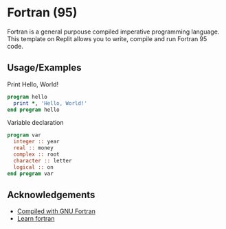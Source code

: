 
# Fortran (95)

Fortran is a general purpouse compiled imperative programming language. This template on Replit allows you to write, compile and run Fortran 95 code.


## Usage/Examples

Print Hello, World!
```fortran
program hello
  print *, 'Hello, World!'
end program hello
```
Variable declaration
```fortran
program var
  integer :: year
  real :: money
  complex :: root
  character :: letter
  logical :: on
end program var
```

## Acknowledgements

 - [Compiled with GNU Fortran](https://gcc.gnu.org/fortran/)
 - [Learn fortran](https://fortran-lang.org/learn/)